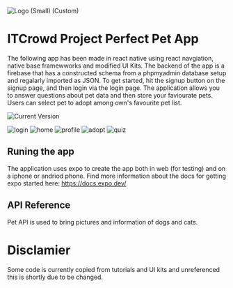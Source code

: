 ![Logo (Small) (Custom)](https://user-images.githubusercontent.com/75866626/137254111-101c6467-142a-4ada-907e-54cdf6a37cea.jpg)

# ITCrowd Project Perfect Pet App 



The following app has been made in react native using react navgiation, native base framewworks and modified UI Kits. 
The backend of the app is a firebase that has a constructed schema from a phpmyadmin database setup and regalarly imported as JSON. 
To get started, hit the signup button on the signup page, and then login via the login page. The application allows you to answer
questions about pet data and then store your faviourate pets. Users can select pet to adopt among own's favourite pet list. 

![Current Version](https://cdn.discordapp.com/attachments/828399486019174444/895774078454087700/Screen_Shot_2021-10-08_at_6.45.58_am.png)

![login](https://user-images.githubusercontent.com/75866626/137260148-f8b89382-6d9e-45d0-98ce-1a0d64892ac6.png)
![home](https://user-images.githubusercontent.com/75866626/137260172-38fcf17d-ddf1-4cc8-b917-8b83af5cc116.png)
![profile ](https://user-images.githubusercontent.com/75866626/137260191-ebb02b74-854c-44a8-a6f8-e12f62154647.png)
![adopt](https://user-images.githubusercontent.com/75866626/137260223-9664a1a7-ab10-4c92-8e6c-4ad43c4b0900.png)
![quiz](https://user-images.githubusercontent.com/75866626/137260277-b1de180a-2a4f-4914-85ca-894628f943fb.png)


## Runing the app 
The application uses expo to create the app both in web (for testing) and on a iphone or andriod phone. 
Find more information about the docs for getting expo started here: https://docs.expo.dev/

## API Reference
Pet API is used to bring pictures and information of dogs and cats. 

# Disclamier

Some code is currently copied from tutorials and UI kits and unreferenced this is shortly due to be changed. 
